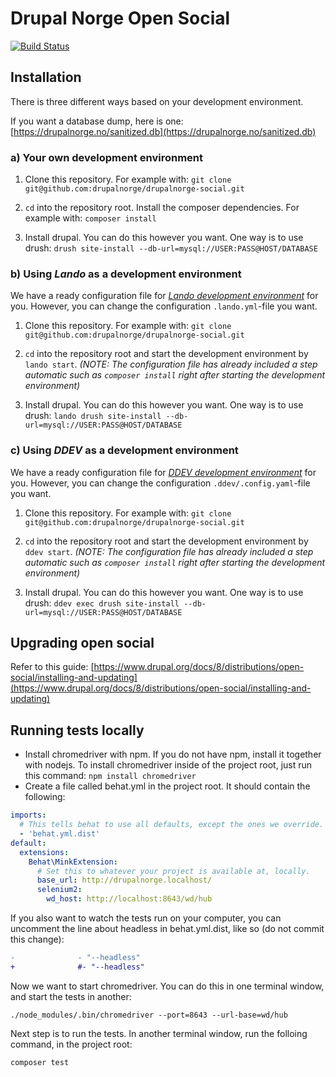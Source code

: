 # Drupal Norge Open Social

[![Build Status](https://travis-ci.org/drupalnorge/drupalnorge-social.svg?branch=master)](https://travis-ci.org/drupalnorge/drupalnorge-social)

## Installation

There is three different ways based on your development environment.

If you want a database dump, here is one: [https://drupalnorge.no/sanitized.db](https://drupalnorge.no/sanitized.db)

### a) Your own development environment

1. Clone this repository. For example with: `git clone git@github.com:drupalnorge/drupalnorge-social.git`

2. `cd` into the repository root. Install the composer dependencies. For example with: `composer install`

3. Install drupal. You can do this however you want. One way is to use drush: `drush site-install --db-url=mysql://USER:PASS@HOST/DATABASE`



### b) Using *Lando* as a development environment

We have a ready configuration file for _[Lando development environment](https://docs.devwithlando.io)_ for you. However, you can change the configuration `.lando.yml`-file you want.

1. Clone this repository. For example with: `git clone git@github.com:drupalnorge/drupalnorge-social.git`

2. `cd` into the repository root and start the development environment by `lando start`.
_(NOTE: The configuration file has already included a step automatic such as `composer install` right after starting the development environment)_

3. Install drupal. You can do this however you want. One way is to use drush: `lando drush site-install --db-url=mysql://USER:PASS@HOST/DATABASE`



### c) Using *DDEV* as a development environment

We have a ready configuration file for _[DDEV development environment](https://ddev.readthedocs.io)_ for you. However, you can change the configuration `.ddev/.config.yaml`-file you want.

1. Clone this repository. For example with: `git clone git@github.com:drupalnorge/drupalnorge-social.git`

2. `cd` into the repository root and start the development environment by `ddev start`.
_(NOTE: The configuration file has already included a step automatic such as `composer install` right after starting the development environment)_

3. Install drupal. You can do this however you want. One way is to use drush: `ddev exec drush site-install --db-url=mysql://USER:PASS@HOST/DATABASE`

## Upgrading open social

Refer to this guide: [https://www.drupal.org/docs/8/distributions/open-social/installing-and-updating](https://www.drupal.org/docs/8/distributions/open-social/installing-and-updating)

## Running tests locally

- Install chromedriver with npm. If you do not have npm, install it together with nodejs. To install chromedriver inside of the project root, just run this command: `npm install chromedriver`
- Create a file called behat.yml in the project root. It should contain the following:

```yml
imports:
  # This tells behat to use all defaults, except the ones we override.
  - 'behat.yml.dist'
default:
  extensions:
    Behat\MinkExtension:
      # Set this to whatever your project is available at, locally.
      base_url: http://drupalnorge.localhost/
      selenium2:
        wd_host: http://localhost:8643/wd/hub
```

If you also want to watch the tests run on your computer, you can uncomment the line about headless in behat.yml.dist, like so (do not commit this change):

```diff
-              - "--headless"
+              #- "--headless"
```

Now we want to start chromedriver. You can do this in one terminal window, and start the tests in another:

```
./node_modules/.bin/chromedriver --port=8643 --url-base=wd/hub
```

Next step is to run the tests. In another terminal window, run the folloing command, in the project root:

```
composer test
```
